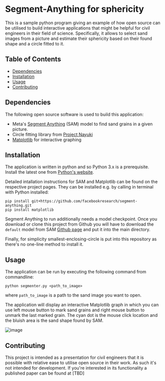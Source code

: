 # Segment-Anything for sphericity

This is a sample python program giving an example of how open source can be utilised to build interactive applications that might be helpful for civil engineers in their field of science.
Specifically, it allows to select sand images from a picture and estimate their sphericity based on their found shape and a circle fitted to it.

## Table of Contents

- [Dependencies](#dependencies)
- [Installation](#installation)
- [Usage](#usage)
- [Contributing](#contributing)

## Dependencies

The following open source software is used to build this application:
* Meta's [Segment Anything](https://segment-anything.com) (SAM) model to find sand grains in a given picture.
* Circle fitting  library from [Project Nayuki](https://www.nayuki.io/page/smallest-enclosing-circle)
* [Matplotlib](https://matplotlib.org) for interactive graphing

## Installation

The application is written in python and so Python 3.x is a prerequisite. Install the latest one from [Python's website](https://www.python.org/downloads/).

Detailed intallation instructions for SAM and Matplotlib can be found on the respective project pages.
They can be installed e.g. by calling in terminal with Python installed:
```
pip install git+https://github.com/facebookresearch/segment-anything.git
pip install matplotlib
```

Segment Anything to run additionally needs a model checkpoint. Once you download or clone this project from Github you will have to download the `default` model from SAM [Github page](https://github.com/facebookresearch/segment-anything?tab=readme-ov-file#model-checkpoints)
and put it into the main directory.

Finally, for simplicity smallest-enclosing-circle is put into this repository as there's no one-line method to install it.

## Usage

The application can be run by executing the following command from commandline:

```
python segmenter.py <path_to_image>
```
where `path_to_image` is a path to the sand image you want to open.

The application will display an interactive Matplotlib graph in which you can use left mouse button to mark sand grains and right mouse button to unmark the last marked grain. The cyan dot is the mouse click location and the bluish area is the sand shape found by SAM.

![image](https://github.com/arturmazurek/juniorstav/assets/2102059/1d0f17e3-8f84-4b65-a531-0e02001d33b4)

## Contributing

This project is intended as a presentation for civil engineers that it is possible with relative ease to utilise open source in their work. As such it's not intended for development. If you're interested in its functionality a published paper can be found at [TBD]
